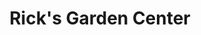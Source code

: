 ---
title: "Rick's Garden Center"
url: /colorado-springs/ricks-garden-center/
shop: garden centre
---